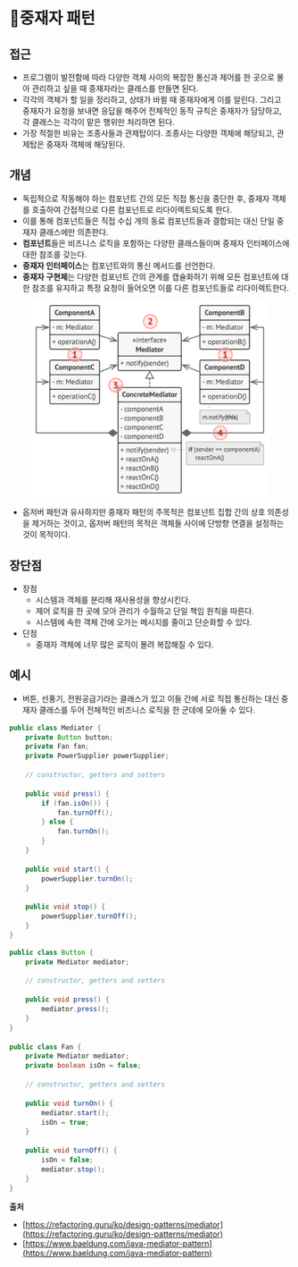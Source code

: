 # 중재자 패턴

## 접근

* 프로그램이 발전함에 따라 다양한 객체 사이의 복잡한 통신과 제어를 한 곳으로 몰아 관리하고 싶을 때 중재자라는 클래스를 만들면 된다.
* 각각의 객체가 할 일을 정리하고, 상태가 바뀔 때 중재자에게 이를 알린다. 그리고 중재자가 요청을 보내면 응답을 해주어 전체적인 동작 규칙은 중재자가 담당하고, 각 클래스는 각각이 맡은 행위만 처리하면 된다.
* 가장 적절한 비유는 조종사들과 관제탑이다. 조종사는 다양한 객체에 해당되고, 관제탑은 중재자 객체에 해당된다.

## 개념

* 독립적으로 작동해야 하는 컴포넌트 간의 모든 직접 통신을 중단한 후, 중재자 객체를 호출하여 간접적으로 다른 컴포넌트로 리다이렉트되도록 한다.
* 이를 통해 컴포넌트들은 직접 수십 개의 동료 컴포넌트들과 결합되는 대신 단일 중재자 클래스에만 의존한다.
* **컴포넌트**들은 비즈니스 로직을 포함하는 다양한 클래스들이며 중재자 인터페이스에 대한 참조를 갖는다.
* **중재자 인터페이스**는 컴포넌트와의 통신 메서드를 선언한다.
* **중재자 구현체**는 다양한 컴포넌트 간의 관계를 캡슐화하기 위해 모든 컴포넌트에 대한 참조를 유지하고 특정 요청이 들어오면 이를 다른 컴포넌트들로 리다이렉트한다.

<figure><img src="../../../.gitbook/assets/image (136).png" alt=""><figcaption></figcaption></figure>

* 옵저버 패턴과 유사하지만 중재자 패턴의 주목적은 컴포넌트 집합 간의 상호 의존성을 제거하는 것이고, 옵저버 패턴의 목적은 객체들 사이에 단방향 연결을 설정하는 것이 목적이다.

## 장단점

* 장점
  * 시스템과 객체를 분리해 재사용성을 향상시킨다.
  * 제어 로직을 한 곳에 모아 관리가 수월하고 단일 책임 원칙을 따른다.
  * 시스템에 속한 객체 간에 오가는 메시지를 줄이고 단순화할 수 있다.
* 단점
  * 중재자 객체에 너무 많은 로직이 몰려 복잡해질 수 있다.

## 예시

* 버튼, 선풍기, 전원공급기라는 클래스가 있고 이들 간에 서로 직접 통신하는 대신 중재자 클래스를 두어 전체적인 비즈니스 로직을 한 군데에 모아둘 수 있다.

```java
public class Mediator {
    private Button button;
    private Fan fan;
    private PowerSupplier powerSupplier;

    // constructor, getters and setters

    public void press() {
        if (fan.isOn()) {
            fan.turnOff();
        } else {
            fan.turnOn();
        }
    }

    public void start() {
        powerSupplier.turnOn();
    }

    public void stop() {
        powerSupplier.turnOff();
    }
}
```

```java
public class Button {
    private Mediator mediator;

    // constructor, getters and setters

    public void press() {
        mediator.press();
    }
}

public class Fan {
    private Mediator mediator;
    private boolean isOn = false;

    // constructor, getters and setters

    public void turnOn() {
        mediator.start();
        isOn = true;
    }

    public void turnOff() {
        isOn = false;
        mediator.stop();
    }
}
```

**출처**

* [https://refactoring.guru/ko/design-patterns/mediator](https://refactoring.guru/ko/design-patterns/mediator)
* [https://www.baeldung.com/java-mediator-pattern](https://www.baeldung.com/java-mediator-pattern)

